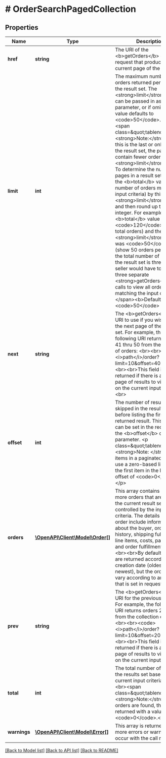 # # OrderSearchPagedCollection

## Properties

Name | Type | Description | Notes
------------ | ------------- | ------------- | -------------
**href** | **string** | The URI of the &lt;b&gt;getOrders&lt;/b&gt; call request that produced the current page of the result set. | [optional]
**limit** | **int** | The maximum number of orders returned per page of the result set. The &lt;strong&gt;limit&lt;/strong&gt; value can be passed in as a query parameter, or if omitted, its value defaults to &lt;code&gt;50&lt;/code&gt;. &lt;br&gt;&lt;br&gt;&lt;span class&#x3D;\&quot;tablenote\&quot;&gt;&lt;strong&gt;Note:&lt;/strong&gt; If this is the last or only page of the result set, the page may contain fewer orders than the &lt;strong&gt;limit&lt;/strong&gt; value.  To determine the number of pages in a result set, divide the &lt;b&gt;total&lt;/b&gt; value (total number of orders matching input criteria) by this &lt;strong&gt;limit&lt;/strong&gt; value, and then round up to the next integer. For example, if the &lt;b&gt;total&lt;/b&gt; value was &lt;code&gt;120&lt;/code&gt; (120 total orders) and the &lt;strong&gt;limit&lt;/strong&gt; value was &lt;code&gt;50&lt;/code&gt; (show 50 orders per page), the total number of pages in the result set is three, so the seller would have to make three separate &lt;strong&gt;getOrders&lt;/strong&gt; calls to view all orders matching the input criteria. &lt;/span&gt;&lt;b&gt;Default:&lt;/b&gt; &lt;code&gt;50&lt;/code&gt; | [optional]
**next** | **string** | The &lt;b&gt;getOrders&lt;/b&gt; call URI to use if you wish to view the  next page of the result set. For example, the following URI returns records 41 thru 50 from the collection of orders: &lt;br&gt;&lt;br&gt;&lt;code&gt;&lt;i&gt;path&lt;/i&gt;/order?limit&#x3D;10&amp;offset&#x3D;40 &lt;/code&gt;&lt;br&gt;&lt;br&gt;This field is only returned if there is a next page of results to view based on the current input criteria.&lt;br&gt; | [optional]
**offset** | **int** | The number of results skipped in the result set before listing the first returned result. This value can be set in the request with the &lt;b&gt;offset&lt;/b&gt; query parameter. &lt;p class&#x3D;\&quot;tablenote\&quot;&gt;&lt;strong&gt;Note: &lt;/strong&gt;The items in a paginated result set use a zero-based list where the first item in the list has an offset of &lt;code&gt;0&lt;/code&gt;.&lt;/p&gt; | [optional]
**orders** | [**\OpenAPI\Client\Model\Order[]**](Order.md) | This array contains one or more orders that are part of the current result set, that is controlled by the input criteria. The details of each order include information about the buyer, order history, shipping fulfillments, line items, costs, payments, and order fulfillment status. &lt;br&gt;&lt;br&gt;By default, orders are returned according to creation date (oldest to newest), but the order will vary according to any filter that is set in request. | [optional]
**prev** | **string** | The &lt;b&gt;getOrders&lt;/b&gt; call URI for the previous result set. For example, the following URI returns orders 21 thru 30 from the collection of orders: &lt;br&gt;&lt;br&gt;&lt;code&gt;&lt;i&gt;path&lt;/i&gt;/order?limit&#x3D;10&amp;offset&#x3D;20&lt;/code&gt;&lt;br&gt;&lt;br&gt;This field is only returned if there is a previous page of results to view based on the current input criteria. | [optional]
**total** | **int** | The total number of orders in the results set based on the current input criteria.&lt;br&gt;&lt;br&gt;&lt;span class&#x3D;\&quot;tablenote\&quot;&gt;&lt;strong&gt;Note:&lt;/strong&gt; If no orders are found, this field is returned with a value of &lt;code&gt;0&lt;/code&gt;.&lt;/span&gt; | [optional]
**warnings** | [**\OpenAPI\Client\Model\Error[]**](Error.md) | This array is returned if one or more errors or warnings occur with the call request. | [optional]

[[Back to Model list]](../../README.md#models) [[Back to API list]](../../README.md#endpoints) [[Back to README]](../../README.md)
